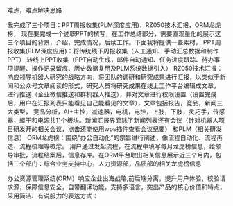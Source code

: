 难点，难点解决思路

我完成了三个项目：PPT周报收集(PLM深度应用)，RZ050技术汇报，ORM龙虎榜，
现在要完成一个述职PPT的撰写，在工作总结部分，需要直观量化的展示这三个项目的背景，介绍，完成情况，后续工作。下面我将提供一些素材，
PPT周报收集(PLM深度应用)：将传统线下周报收集（人工通知、手动汇总数据和制作PPT）
转线上PPT收集（PPT自动生成，邮件自动通知、任务进度跟踪、待办事项提醒、操作记录留痕、历史数据复用及PLM系统数据引入）
RZ050技术汇报：响应领导机器人研究的战略方向，将团队的调研和研究成果进行汇报，以类似于新闻和公众号文章阅读的形式，研究人员将研究成果在线上工作平台编辑成文章，
进行推送（企业微信推送和群机器人推送），并对文章进行权限设置（设置完成后，用户在汇报列表只能看见自己能看见的文章），文章包括报告，竞品，新闻三大类型，
竞品分析，AI+主控，减速器，电机，电控，上肢，下肢，灵巧手，传感器，躯干和电源共11个板块。新闻汇报界面除了新闻列表还有会议（针对机器人项目研发开的相关会议，点击还能使用wps插件查看会议纪要）
和PLM（相关研发信息）
ORM龙虎榜：围绕“办公自动化”的宗旨进行阐述，像流程自动化、流程再造、流程梳理等概念。
用户通过发起流程，在流程中填写每月龙虎榜信息，给领导审批，流程结案后，信息存库。在ORM平台取出相关信息展示近三个月内，包括三个部门：综合业务支持中心，人力资源部，品质部的相关龙虎榜信息


办公资源管理系统(ORM）响应企业出海战略,前后端分离，提升用户体验，校验请求源，保障信息安全，自带翻译功能，支持多语言，突出产品的核心价值和特点，采用简洁、有说服力的表达方式：
